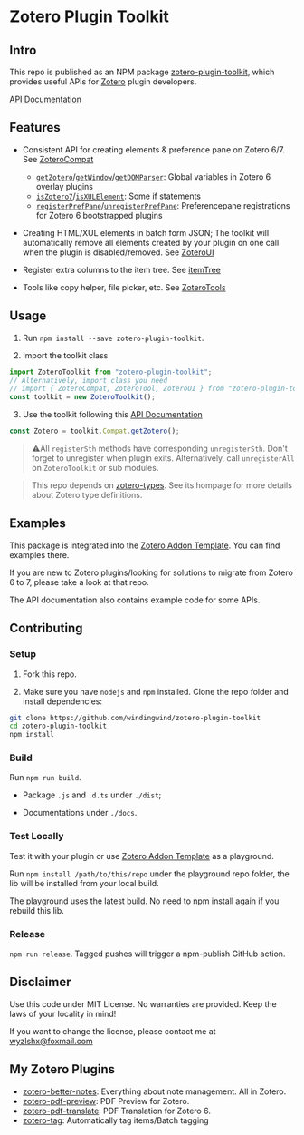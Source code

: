 # Zotero Plugin Toolkit

## Intro

This repo is published as an NPM package [zotero-plugin-toolkit](https://www.npmjs.com/package/zotero-plugin-toolkit), which provides useful APIs for [Zotero](https://www.zotero.org/) plugin developers.

[API Documentation](./docs/index.md)

## Features

- Consistent API for creating elements & preference pane on Zotero 6/7. See [ZoteroCompat](./docs/zotero-plugin-toolkit.zoterocompat.md)

  - [`getZotero`](./docs/zotero-plugin-toolkit.zoterocompat.getzotero.md)/[`getWindow`](./docs/zotero-plugin-toolkit.zoterocompat.getwindow.md)/[`getDOMParser`](./docs/zotero-plugin-toolkit.zoterocompat.getdomparser.md): Global variables in Zotero 6 overlay plugins
  - [`isZotero7`](./docs/zotero-plugin-toolkit.zoterocompat.iszotero7.md)/[`isXULElement`](./docs/zotero-plugin-toolkit.zoterocompat.isxulelement.md): Some if statements
  - [`registerPrefPane`](./docs/zotero-plugin-toolkit.zoterocompat.registerprefpane.md)/[`unregisterPrefPane`](./docs/zotero-plugin-toolkit.zoterocompat.unregisterprefpane.md): Preferencepane registrations for Zotero 6 bootstrapped plugins

- Creating HTML/XUL elements in batch form JSON; The toolkit will automatically remove all elements created by your plugin on one call when the plugin is disabled/removed. See [ZoteroUI](./docs/zotero-plugin-toolkit.zoteroui.md)

- Register extra columns to the item tree. See [itemTree](./docs/zotero-plugin-toolkit.itemtreetool.md)

- Tools like copy helper, file picker, etc. See [ZoteroTools](./docs/zotero-plugin-toolkit.zoterotool.md)

## Usage

1. Run `npm install --save zotero-plugin-toolkit`.

2. Import the toolkit class

```ts
import ZoteroToolkit from "zotero-plugin-toolkit";
// Alternatively, import class you need
// import { ZoteroCompat, ZoteroTool, ZoteroUI } from "zotero-plugin-toolkit"
const toolkit = new ZoteroToolkit();
```

3. Use the toolkit following this [API Documentation](./docs/index.md)

```ts
const Zotero = toolkit.Compat.getZotero();
```

> ⚠️All `registerSth` methods have corresponding `unregisterSth`. Don't forget to unregister when plugin exits. Alternatively, call `unregisterAll` on `ZoteroToolkit` or sub modules.

> This repo depends on [zotero-types](https://github.com/windingwind/zotero-types). See its hompage for more details about Zotero type definitions.

## Examples

This package is integrated into the [Zotero Addon Template](https://github.com/windingwind/zotero-addon-template/). You can find examples there.

If you are new to Zotero plugins/looking for solutions to migrate from Zotero 6 to 7, please take a look at that repo.

The API documentation also contains example code for some APIs.

## Contributing

### Setup

1. Fork this repo.

2. Make sure you have `nodejs` and `npm` installed. Clone the repo folder and install dependencies:

```bash
git clone https://github.com/windingwind/zotero-plugin-toolkit
cd zotero-plugin-toolkit
npm install
```

### Build

Run `npm run build`.

- Package `.js` and `.d.ts` under `./dist`;

- Documentations under `./docs`.

### Test Locally

Test it with your plugin or use [Zotero Addon Template](https://github.com/windingwind/zotero-addon-template/) as a playground.

Run `npm install /path/to/this/repo` under the playground repo folder, the lib will be installed from your local build.

The playground uses the latest build. No need to npm install again if you rebuild this lib.

### Release

`npm run release`. Tagged pushes will trigger a npm-publish GitHub action.

## Disclaimer

Use this code under MIT License. No warranties are provided. Keep the laws of your locality in mind!

If you want to change the license, please contact me at wyzlshx@foxmail.com

## My Zotero Plugins

- [zotero-better-notes](https://github.com/windingwind/zotero-better-notes): Everything about note management. All in Zotero.
- [zotero-pdf-preview](https://github.com/windingwind/zotero-pdf-preview): PDF Preview for Zotero.
- [zotero-pdf-translate](https://github.com/windingwind/zotero-pdf-translate): PDF Translation for Zotero 6.
- [zotero-tag](https://github.com/windingwind/zotero-tag): Automatically tag items/Batch tagging
